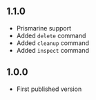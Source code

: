## 1.1.0

- Prismarine support
- Added `delete` command
- Added `cleanup` command
- Added `inspect` command

## 1.0.0

- First published version
